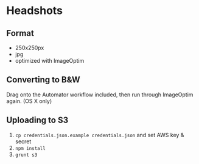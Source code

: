 Headshots
=====

## Format

- 250x250px
- jpg
- optimized with ImageOptim

## Converting to B&W

Drag onto the Automator workflow included, then run through ImageOptim again. (OS X only)

## Uploading to S3

1. `cp credentials.json.example credentials.json` and set AWS key & secret
2. `npm install`
3. `grunt s3`

